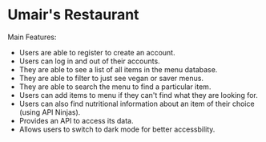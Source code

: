 # Umair's Restaurant 
Main Features:
- Users are able to register to create an account.
- Users can log in and out of their accounts.
- They are able to see a list of all items in the menu database.
- They are able to filter to just see vegan or saver menus.
- They are able to search the menu to find a particular item.
- Users can add items to menu if they can't find what they are looking for.
- Users can also find nutritional information about an item of their choice (using API Ninjas).
- Provides an API to access its data.
- Allows users to switch to dark mode for better accessbility.
